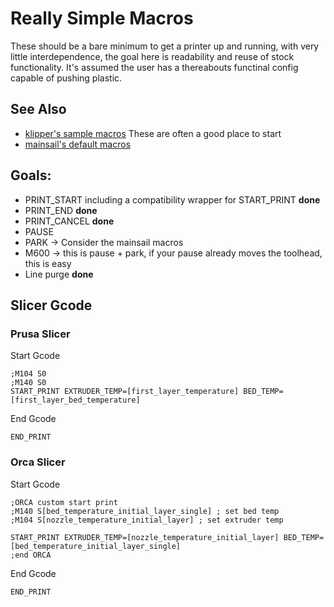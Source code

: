 # Really Simple Macros

These should be a bare minimum to get a printer up and running, with very little interdependence, the goal here is readability and reuse of stock functionality. It's assumed the user has a thereabouts functinal config capable of pushing plastic.

## See Also
- [klipper's sample macros](https://github.com/Klipper3d/klipper/blob/master/config/sample-macros.cfg) These are often a good place to start
- [mainsail's default macros](https://github.com/mainsail-crew/mainsail-config)

## Goals:

- PRINT_START including a compatibility wrapper for START_PRINT **done**
- PRINT_END **done**
- PRINT_CANCEL **done**
- PAUSE
- PARK -> Consider the mainsail macros
- M600 -> this is pause + park, if your pause already moves the toolhead, this is easy
- Line purge **done**
  
## Slicer Gcode

### Prusa Slicer

Start Gcode
```
;M104 S0
;M140 S0
START_PRINT EXTRUDER_TEMP=[first_layer_temperature] BED_TEMP=[first_layer_bed_temperature]

```
End Gcode
```
END_PRINT
```
### Orca Slicer

Start Gcode
```
;ORCA custom start print
;M140 S[bed_temperature_initial_layer_single] ; set bed temp
;M104 S[nozzle_temperature_initial_layer] ; set extruder temp

START_PRINT EXTRUDER_TEMP=[nozzle_temperature_initial_layer] BED_TEMP=[bed_temperature_initial_layer_single] 
;end ORCA
```
End Gcode
```
END_PRINT
```